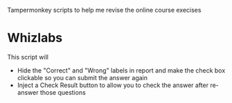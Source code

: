 Tampermonkey scripts to help me revise the online course execises

# Whizlabs

This script will
* Hide the "Correct" and "Wrong" labels in report and make the check box clickable so you can submit the answer again
* Inject a Check Result button to allow you to check the answer after re-answer those questions
